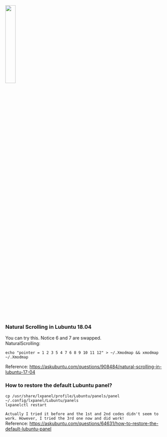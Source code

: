 <img src="https://lubuntu.net/wp-content/uploads/2017/12/Lubuntu_logo.svg" width="25%" height="25%">

### Natural Scrolling in Lubuntu 18.04
You can try this. Notice 6 and 7 are swapped.<br>
NaturalScrolling:
```
echo "pointer = 1 2 3 5 4 7 6 8 9 10 11 12" > ~/.Xmodmap && xmodmap ~/.Xmodmap
```
Reference: https://askubuntu.com/questions/908484/natural-scrolling-in-lubuntu-17-04

### How to restore the default Lubuntu panel?
```
cp /usr/share/lxpanel/profile/Lubuntu/panels/panel ~/.config/lxpanel/Lubuntu/panels
lxpanelctl restart
```
`Actually I tried it before and the 1st and 2nd codes didn't seem to work. However, I tried the 3rd one now and did work! `<br>
Reference: https://askubuntu.com/questions/64631/how-to-restore-the-default-lubuntu-panel
